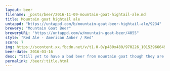 ```yaml
---
layout: beer
filename: _posts/beer/2016-11-09-mountain-goat-hightail-ale.md
title: Mountain goat hightail ale
untappd: "https://untappd.com/b/mountain-goat-beer-hightail-ale/9234"
brewery: "Mountain Goat Beer"
breweryURL: "https://untappd.com/w/mountain-goat-beer/4055"
style: "Red Ale - American Amber / Red"
score: 7
img: https://scontent.xx.fbcdn.net/v/t1.0-0/p480x480/970226_10153966649058745_8469352202645792973_n.jpg?oh=6d54440e2653ce9ea19501b9e1eaf6ba&oe=59246C1B
beer-date: 2016-03-16
desc: "Still yet to have a bad beer from mountain goat though they are a bit too similar"
permalink: /beer/:title.html
---
```

